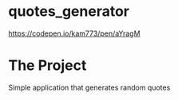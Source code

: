 # quotes_generator
https://codepen.io/kam773/pen/aYragM
# The Project
Simple application that generates random quotes
